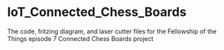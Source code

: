 # IoT_Connected_Chess_Boards
The code, fritzing diagram, and laser cutter files for the Fellowship of the Things episode 7 Connected Chess Boards project
